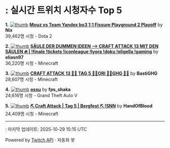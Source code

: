 # : 실시간 트위치 시청자수 Top 5

**1.** [![thumb](https://static-cdn.jtvnw.net/previews-ttv/live_user_nix-320x180.jpg)](https://twitch.tv/Nix)
**[Mouz vs Team Yandex bo3 1:1 Fissure Playground 2 Playoff](https://twitch.tv/Nix)** by **Nix**<br>39,462명 시청  - Dota 2

**2.** [![thumb](https://static-cdn.jtvnw.net/previews-ttv/live_user_eliasn97-320x180.jpg)](https://twitch.tv/eliasn97)
**[SÄULE DER DUMMEN IDEEN --> CRAFT ATTACK 13 MIT DEN SÄULEN 🔥 | !finale !tickets !iconleague !lyora !doku !eligella !gaming](https://twitch.tv/eliasn97)** by **eliasn97**<br>36,220명 시청  - Minecraft

**3.** [![thumb](https://static-cdn.jtvnw.net/previews-ttv/live_user_bastighg-320x180.jpg)](https://twitch.tv/BastiGHG)
**[CRAFT ATTACK 13 💼🌹 TAG 5 💼🌹ORI 💼🌹GHG 💼🌹](https://twitch.tv/BastiGHG)** by **BastiGHG**<br>28,607명 시청  - Minecraft

**4.** [![thumb](https://static-cdn.jtvnw.net/previews-ttv/live_user_fps_shaka-320x180.jpg)](https://twitch.tv/fps_shaka)
**[ossu](https://twitch.tv/fps_shaka)** by **fps_shaka**<br>24,616명 시청  - Grand Theft Auto V

**5.** [![thumb](https://static-cdn.jtvnw.net/previews-ttv/live_user_handofblood-320x180.jpg)](https://twitch.tv/HandOfBlood)
**[⛏️ Craft Attack | Tag 5 | Bergfest ⛏️ !SNN](https://twitch.tv/HandOfBlood)** by **HandOfBlood**<br>24,409명 시청  - Minecraft


---
: 마지막 업데이트: 2025-10-29 15:15 UTC

Powered by [Twitch API](https://dev.twitch.tv/docs/api/reference) · 자동화 봇